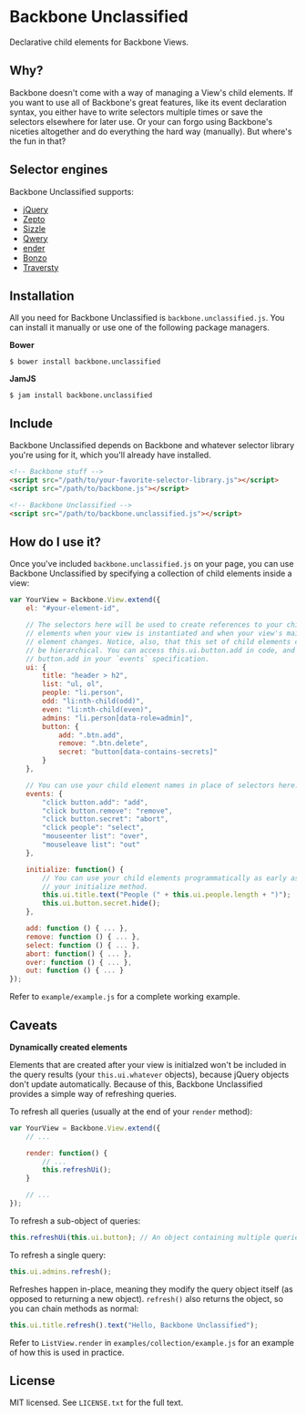 # Backbone Unclassified

Declarative child elements for Backbone Views.

## Why?

Backbone doesn't come with a way of managing a View's child elements. If you want to use all of Backbone's great features, like its event declaration syntax, you either have to write selectors multiple times or save the selectors elsewhere for later use. Or your can forgo using Backbone's niceties altogether and do everything the hard way (manually). But where's the fun in that?

## Selector engines

Backbone Unclassified supports:

* [jQuery](http://jquery.com/)
* [Zepto](http://zeptojs.com/)
* [Sizzle](http://sizzlejs.com/)
* [Qwery](https://github.com/ded/qwery)
* [ender](http://ender.jit.su/)
* [Bonzo](https://github.com/ded/bonzo)
* [Traversty](https://github.com/rvagg/traversty)

## Installation

All you need for Backbone Unclassified is `backbone.unclassified.js`. You can install it manually or use one of the following package managers.

**Bower**

```shell
$ bower install backbone.unclassified
```

**JamJS**

```shell
$ jam install backbone.unclassified
```

## Include

Backbone Unclassified depends on Backbone and whatever selector library you're using for it, which you'll already have installed.

```html
<!-- Backbone stuff -->
<script src="/path/to/your-favorite-selector-library.js"></script>
<script src="/path/to/backbone.js"></script>

<!-- Backbone Unclassified -->
<script src="/path/to/backbone.unclassified.js"></script>
```

## How do I use it?

Once you've included `backbone.unclassified.js` on your page, you can use Backbone Unclassified by specifying a collection of child elements inside a view:

```javascript
var YourView = Backbone.View.extend({
    el: "#your-element-id",

    // The selectors here will be used to create references to your child
    // elements when your view is instantiated and when your view's main
    // element changes. Notice, also, that this set of child elements can
    // be hierarchical. You can access this.ui.button.add in code, and
    // button.add in your `events` specification.
    ui: {
        title: "header > h2",
        list: "ul, ol",
        people: "li.person",
        odd: "li:nth-child(odd)",
        even: "li:nth-child(even)",
        admins: "li.person[data-role=admin]",
        button: {
            add: ".btn.add",
            remove: ".btn.delete",
            secret: "button[data-contains-secrets]"
        }
    },

    // You can use your child element names in place of selectors here.
    events: {
        "click button.add": "add",
        "click button.remove": "remove",
        "click button.secret": "abort",
        "click people": "select",
        "mouseenter list": "over",
        "mouseleave list": "out"
    },

    initialize: function() {
        // You can use your child elements programmatically as early as in
        // your initialize method.
        this.ui.title.text("People (" + this.ui.people.length + ")");
        this.ui.button.secret.hide();
    },

    add: function () { ... },
    remove: function () { ... },
    select: function () { ... },
    abort: function() { ... },
    over: function () { ... },
    out: function () { ... }
});
```

Refer to `example/example.js` for a complete working example.

## Caveats

**Dynamically created elements**

Elements that are created after your view is initialzed won't be included in the query results (your `this.ui.whatever` objects), because jQuery objects don't update automatically. Because of this, Backbone Unclassified provides a simple way of refreshing queries.

To refresh all queries (usually at the end of your `render` method):

```javascript
var YourView = Backbone.View.extend({
    // ...

    render: function() {
        // ...
        this.refreshUi();
    }

    // ...
});
```

To refresh a sub-object of queries:

```javascript
this.refreshUi(this.ui.button); // An object containing multiple queries.
```

To refresh a single query:

```javascript
this.ui.admins.refresh();
```

Refreshes happen in-place, meaning they modify the query object itself (as opposed to returning a new object). `refresh()` also returns the object, so you can chain methods as normal:

```javascript
this.ui.title.refresh().text("Hello, Backbone Unclassified");
```

Refer to `ListView.render` in `examples/collection/example.js` for an example of how this is used in practice.

## License

MIT licensed. See `LICENSE.txt` for the full text.
